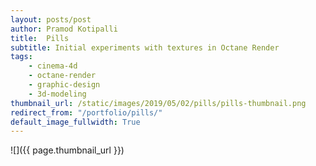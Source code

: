 ```yaml
---
layout: posts/post
author: Pramod Kotipalli
title:  Pills
subtitle: Initial experiments with textures in Octane Render
tags:
    - cinema-4d
    - octane-render
    - graphic-design
    - 3d-modeling
thumbnail_url: /static/images/2019/05/02/pills/pills-thumbnail.png
redirect_from: "/portfolio/pills/"
default_image_fullwidth: True
---
```


![]({{ page.thumbnail_url }})
